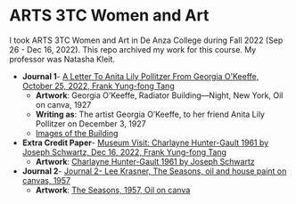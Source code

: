 # ARTS 3TC	Women and Art
I took ARTS 3TC Women and Art in De Anza College during Fall 2022 (Sep 26 - Dec 16, 2022). This repo archived my work for this course.
My professor was Natasha Kleit.

* **Journal 1**- [A Letter To Anita Lily Pollitzer From Georgia O’Keeffe, October 25, 2022, Frank Yung-fong Tang](https://drive.google.com/file/d/1XeZqhUDDUSgmiJOg_4FftAJ3f8XL0IBv/view?usp=sharing) 
  * **Artwork**: Georgia O’Keeffe, Radiator Building—Night, New York, Oil on canva, 1927
  * **Writing as**: The artist Georgia O’Keeffe, to her friend Anita Lily Pollitzer on December 3, 1927
  * [Images of the Building](https://photos.app.goo.gl/HW9kscji8dsx8me26)
* **Extra Credit Paper**- [Museum Visit: Charlayne Hunter-Gault 1961 by Joseph Schwartz, Dec 16, 2022, Frank Yung-fong Tang](https://drive.google.com/file/d/15I_-2ET1SX4cuont3J_ZejCZOo1CQtfN/view)
  *  **Artwork**: [Charlayne Hunter-Gault 1961 by Joseph Schwartz](https://photos.app.goo.gl/N8a2vWQFdGyZQfnUA)
* **Journal 2**- [Journal 2- Lee Krasner, The Seasons, oil and house paint on canvas, 1957](https://drive.google.com/file/d/1owtnrfFJ4dRGvb8YaQUdYjATHN4sMWjg/view)
  * **Artwork**: [The Seasons, 1957, Oil on canva](https://photos.app.goo.gl/4WjVUTLRqRLPKRTQ8)
